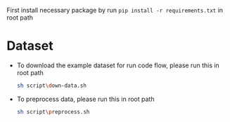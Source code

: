 First install necessary package by run `pip install -r requirements.txt` in root path

# Dataset

- To download the example dataset for run code flow, please run this in root path

  ```bash
  sh script\down-data.sh
  ```
- To preprocess data, please run this in root path

  ```bash
  sh script\preprocess.sh
  ```
